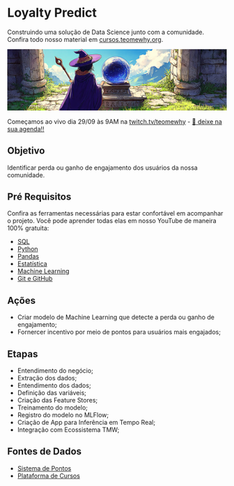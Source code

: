 # Loyalty Predict

Construindo uma solução de Data Science junto com a comunidade. Confira todo nosso material em [cursos.teomewhy.org](cursos.teomewhy.org).

<img src="img/loyalty_predict_canva.png">

Começamos ao vivo dia 29/09 às 9AM na [twitch.tv/teomewhy](https://twitch.tv/teomewhy) - [🔗 deixe na sua agenda!!](https://calendar.google.com/calendar/event?action=TEMPLATE&tmeid=M2w1YnB1OTk0bTUxdHZvMnNpbmZxZTlwOGpfMjAyNTA5MjlUMTIwMDAwWiB0ZW9AdGVvbWV3aHkub3Jn&tmsrc=teo%40teomewhy.org&scp=ALL)

## Objetivo

Identificar perda ou ganho de engajamento dos usuários da nossa comunidade.

## Pré Requisitos

Confira as ferramentas necessárias para estar confortável em acompanhar o projeto. Você pode aprender todas elas em nosso YouTube de maneira 100% gratuita:

- [SQL](https://www.youtube.com/playlist?list=PLvlkVRRKOYFRo651oD0JptVqfQGDvMi3j)
- [Python](https://www.youtube.com/playlist?list=PLvlkVRRKOYFSpRkqnR0p2A-eaVlpLnN3D)
- [Pandas](https://www.youtube.com/playlist?list=PLvlkVRRKOYFQHnDhjTmXLEz3HU5WTgOcF)
- [Estatística](https://www.youtube.com/playlist?list=PLvlkVRRKOYFQGIZdz7BycJet9OncyXlbq)
- [Machine Learning](https://www.youtube.com/playlist?list=PLvlkVRRKOYFR6_LmNcJliicNan2TYeFO2)
- [Git e GitHub](https://www.youtube.com/playlist?list=PLvlkVRRKOYFQyKmdrassLNxkzSMM6tcSL)

## Ações

- Criar modelo de Machine Learning que detecte a perda ou ganho de engajamento;
- Fornercer incentivo por meio de pontos para usuários mais engajados;

## Etapas

- Entendimento do negócio;
- Extração dos dados;
- Entendimento dos dados;
- Definição das variáveis;
- Criação das Feature Stores;
- Treinamento do modelo;
- Registro do modelo no MLFlow;
- Criação de App para Inferência em Tempo Real;
- Integração com Ecossistema TMW;

## Fontes de Dados

- [Sistema de Pontos](https://www.kaggle.com/datasets/teocalvo/teomewhy-loyalty-system)
- [Plataforma de Cursos](https://www.kaggle.com/datasets/teocalvo/teomewhy-education-platform)
